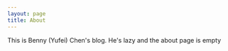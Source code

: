 ```yaml
---
layout: page
title: About
---
```


<p class="message">
  This is Benny (Yufei) Chen's blog. He's lazy and the about page is empty
</p>
